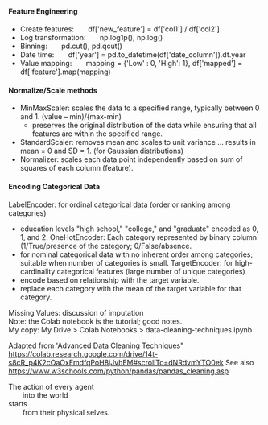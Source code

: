 #### Feature Engineering
- Create features:  df['new_feature'] = df['col1'] / df['col2']  
- Log transformation:  np.log1p(), np.log()  
- Binning:  pd.cut(), pd.qcut()  
- Date time:  df['year'] = pd.to_datetime(df['date_column']).dt.year  
- Value mapping:  mapping = {'Low' : 0, 'High': 1}, df['mapped'] = df['feature'].map(mapping)

#### Normalize/Scale methods
- MinMaxScaler: scales the data to a specified range, typically between 0 and 1. (value – min)/{max-min)
  - preserves the original distribution of the data while ensuring that all features are within the specified range.
- StandardScaler:  removes mean and scales to unit variance … results in mean = 0 and SD = 1. (for Gaussian distributions)    
- Normalizer: scales each data point independently based on sum of squares of each column (feature).

#### Encoding Categorical Data
LabelEncoder: for ordinal categorical data (order or ranking among categories)
- education levels "high school," "college," and "graduate" encoded as 0, 1, and 2.
OneHotEncoder: Each category represented by binary column (1/True/presence of the category; 0/False/absence.
- for nominal categorical data with no inherent order among categories; suitable when number of categories is small.
TargetEncoder: for high-cardinality categorical features (large number of unique categories)
- encode based on relationship with the target variable.
- replace each category with the mean of the target variable for that category. 

Missing Values: discussion of imputation  
Note: the Colab notebook is the tutorial; good notes.  
My copy: My Drive > Colab Notebooks > data-cleaning-techniques.ipynb

Adapted from 'Advanced Data Cleaning Techniques"
https://colab.research.google.com/drive/14t-s8cR_p4K2cOaOxEmdfqPoH8jJvhEM#scrollTo=dNRdvmYTO0ek
See also https://www.w3schools.com/python/pandas/pandas_cleaning.asp

The action of every agent <br />
  into the world <br />
starts <br />
  from their physical selves. <br />
